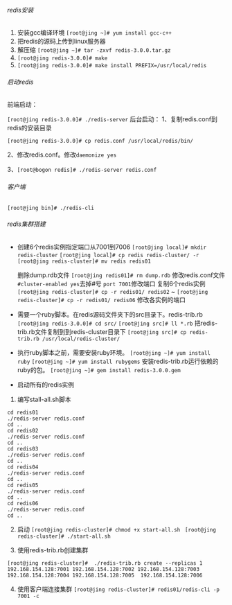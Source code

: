 ###### redis安装
1. 安装gcc编译环境
`[root@jing ~]# yum install gcc-c++`
2. 把redis的源码上传到linux服务器
3. 解压缩
`[root@jing ~]# tar -zxvf redis-3.0.0.tar.gz`
4. `[root@jing redis-3.0.0]# make`
5. `[root@jing redis-3.0.0]# make install PREFIX=/usr/local/redis`

###### 启动redis
前端启动：

`[root@jing redis-3.0.0]# ./redis-server`
后台启动：
1、复制redis.conf到redis的安装目录

`[root@jing redis-3.0.0]# cp redis.conf /usr/local/redis/bin/`

2、修改redis.conf。修改`daemonize yes`

3、`[root@bogon redis]# ./redis-server redis.conf`

###### 客户端
`[root@jing bin]# ./redis-cli`

###### redis集群搭建
- 创建6个redis实例指定端口从7001到7006
`[root@jing local]# mkdir redis-cluster`
`[root@jing local]# cp redis redis-cluster/ -r`
`[root@jing redis-cluster]# mv redis redis01`

	删除dump.rdb文件
	`[root@jing redis01]# rm dump.rdb`
	修改redis.conf文件
	` #cluster-enabled yes`去掉#号
	`port 7001`修改端口
	复制6个redis实例
	`[root@jing redis-cluster]# cp -r redis01/ redis02`
	~
	`[root@jing redis-cluster]# cp -r redis01/ redis06`
	修改各实例的端口

- 需要一个ruby脚本。在redis源码文件夹下的src目录下。redis-trib.rb
`[root@jing redis-3.0.0]# cd src/`
`[root@jing src]# ll *.rb`
	把redis-trib.rb文件复制到到redis-cluster目录下
	`[root@jing src]# cp redis-trib.rb /usr/local/redis-cluster/`

- 执行ruby脚本之前，需要安装ruby环境。
`[root@jing ~]# yum install ruby`
`[root@jing ~]# yum install rubygems`
	安装redis-trib.rb运行依赖的ruby的包。
	`[root@jing ~]# gem install redis-3.0.0.gem`

- 启动所有的redis实例
1. 编写stall-all.sh脚本
```
cd redis01
./redis-server redis.conf
cd ..
cd redis02
./redis-server redis.conf
cd ..
cd redis03
./redis-server redis.conf
cd ..
cd redis04
./redis-server redis.conf
cd ..
cd redis05
./redis-server redis.conf
cd ..
cd redis06
./redis-server redis.conf
cd ..
```
2. 启动
`[root@jing redis-cluster]# chmod +x start-all.sh `
`[root@jing redis-cluster]# ./start-all.sh `

3. 使用redis-trib.rb创建集群
```
[root@jing redis-cluster]#  ./redis-trib.rb create --replicas 1 192.168.154.128:7001 192.168.154.128:7002 192.168.154.128:7003 192.168.154.128:7004 192.168.154.128:7005  192.168.154.128:7006
```
4. 使用客户端连接集群
`[root@jing redis-cluster]# redis01/redis-cli -p 7001 -c`
